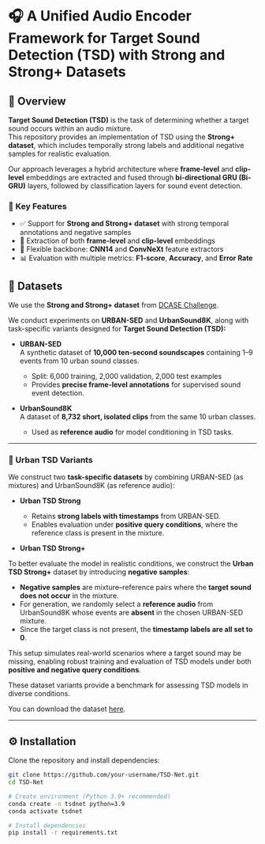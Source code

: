 # 🎧 A Unified Audio Encoder Framework for Target Sound Detection (TSD) with Strong and Strong+ Datasets

## 📌 Overview

**Target Sound Detection (TSD)** is the task of determining whether a target sound occurs within an audio mixture.  
This repository provides an implementation of TSD using the **Strong+ dataset**, which includes temporally strong labels and additional negative samples for realistic evaluation.

Our approach leverages a hybrid architecture where **frame-level** and **clip-level** embeddings are extracted and fused through **bi-directional GRU (Bi-GRU)** layers, followed by classification layers for sound event detection.

### 🔑 Key Features
- ✅ Support for **Strong and Strong+ dataset** with strong temporal annotations and negative samples  
- 🎵 Extraction of both **frame-level** and **clip-level** embeddings  
- 🧩 Flexible backbone: **CNN14** and **ConvNeXt** feature extractors  
- 📊 Evaluation with multiple metrics: **F1-score**, **Accuracy**, and **Error Rate**  


## 📂 Datasets

We use the **Strong and Strong+ dataset** from [DCASE Challenge](https://dcase.community/challenge2023/task-sound-event-detection-in-domestic-environments).  

We conduct experiments on **URBAN-SED** and **UrbanSound8K**, along with task-specific variants designed for **Target Sound Detection (TSD):**

- **URBAN-SED**  
  A synthetic dataset of **10,000 ten-second soundscapes** containing 1–9 events from 10 urban sound classes.  
  - Split: 6,000 training, 2,000 validation, 2,000 test examples  
  - Provides **precise frame-level annotations** for supervised sound event detection.

- **UrbanSound8K**  
  A dataset of **8,732 short, isolated clips** from the same 10 urban classes.  
  - Used as **reference audio** for model conditioning in TSD tasks.

---

### 🔹 Urban TSD Variants

We construct two **task-specific datasets** by combining URBAN-SED (as mixtures) and UrbanSound8K (as reference audio):

- **Urban TSD Strong**  
  - Retains **strong labels with timestamps** from URBAN-SED.  
  - Enables evaluation under **positive query conditions**, where the reference class is present in the mixture.

- **Urban TSD Strong+**  

To better evaluate the model in realistic conditions, we construct the **Urban TSD Strong+** dataset by introducing **negative samples**:

- **Negative samples** are mixture–reference pairs where the **target sound does not occur** in the mixture.  
- For generation, we randomly select a **reference audio** from UrbanSound8K whose events are **absent** in the chosen URBAN-SED mixture.  
- Since the target class is not present, the **timestamp labels are all set to 0**.  

This setup simulates real-world scenarios where a target sound may be missing, enabling robust training and evaluation of TSD models under both **positive and negative query conditions**.

These dataset variants provide a benchmark for assessing TSD models in diverse conditions.

You can download the dataset [here](https://zenodo.org/record/4660670).

---

## ⚙️ Installation

Clone the repository and install dependencies:

```bash
git clone https://github.com/your-username/TSD-Net.git
cd TSD-Net

# Create environment (Python 3.9+ recommended)
conda create -n tsdnet python=3.9
conda activate tsdnet

# Install dependencies
pip install -r requirements.txt
